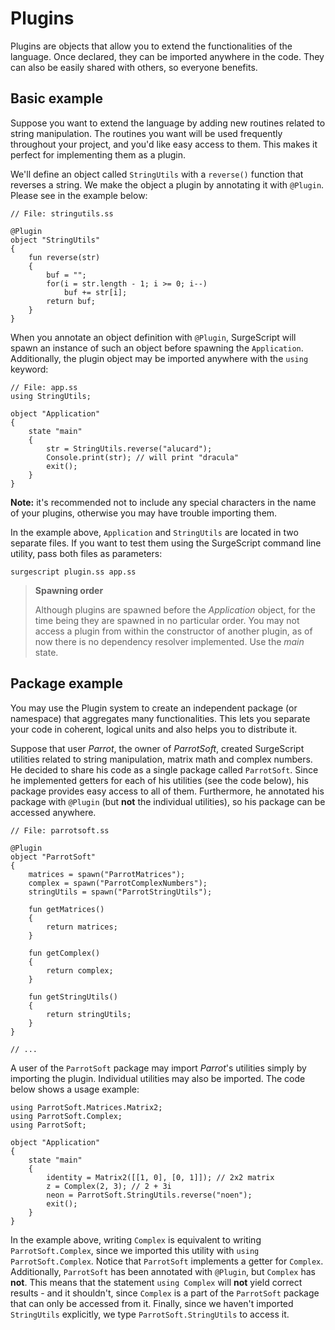 Plugins
=======

Plugins are objects that allow you to extend the functionalities of the language. Once declared, they can be imported anywhere in the code. They can also be easily shared with others, so everyone benefits.

Basic example
-------------

Suppose you want to extend the language by adding new routines related to string manipulation. The routines you want will be used frequently throughout your project, and you'd like easy access to them. This makes it perfect for implementing them as a plugin.

We'll define an object called `StringUtils` with a `reverse()` function that reverses a string. We make the object a plugin by annotating it with `@Plugin`. Please see in the example below:

```
// File: stringutils.ss

@Plugin
object "StringUtils"
{
    fun reverse(str)
    {
        buf = "";
        for(i = str.length - 1; i >= 0; i--)
            buf += str[i];
        return buf;
    }
}
```

When you annotate an object definition with `@Plugin`, SurgeScript will spawn an instance of such an object before spawning the `Application`. Additionally, the plugin object may be imported anywhere with the `using` keyword:

```
// File: app.ss
using StringUtils;

object "Application"
{
    state "main"
    {
        str = StringUtils.reverse("alucard");
        Console.print(str); // will print "dracula"
        exit();
    }
}
```

**Note:** it's recommended not to include any special characters in the name of your plugins, otherwise you may have trouble importing them.

In the example above, `Application` and `StringUtils` are located in two separate files. If you want to test them using the SurgeScript command line utility, pass both files as parameters:

```
surgescript plugin.ss app.ss
```

> **Spawning order**
>
> Although plugins are spawned before the *Application* object, for the time being they are spawned in no particular order. You may not access a plugin from within the constructor of another plugin, as of now there is no dependency resolver implemented. Use the *main* state.

Package example
---------------

You may use the Plugin system to create an independent package (or namespace) that aggregates many functionalities. This lets you separate your code in coherent, logical units and also helps you to distribute it.

Suppose that user *Parrot*, the owner of *ParrotSoft*, created SurgeScript utilities related to string manipulation, matrix math and complex numbers. He decided to share his code as a single package called `ParrotSoft`. Since he implemented getters for each of his utilities (see the code below), his package provides easy access to all of them. Furthermore, he annotated his package with `@Plugin` (but **not** the individual utilities), so his package can be accessed anywhere.

```
// File: parrotsoft.ss

@Plugin
object "ParrotSoft"
{
    matrices = spawn("ParrotMatrices");
    complex = spawn("ParrotComplexNumbers");
    stringUtils = spawn("ParrotStringUtils");

    fun getMatrices()
    {
        return matrices;
    }

    fun getComplex()
    {
        return complex;
    }

    fun getStringUtils()
    {
        return stringUtils;
    }
}

// ...
```

A user of the `ParrotSoft` package may import *Parrot*'s utilities simply by importing the plugin. Individual utilities may also be imported. The code below shows a usage example:

```
using ParrotSoft.Matrices.Matrix2;
using ParrotSoft.Complex;
using ParrotSoft;

object "Application"
{
    state "main"
    {
        identity = Matrix2([[1, 0], [0, 1]]); // 2x2 matrix
        z = Complex(2, 3); // 2 + 3i
        neon = ParrotSoft.StringUtils.reverse("noen");
        exit();
    }
}
```

In the example above, writing `Complex` is equivalent to writing `ParrotSoft.Complex`, since we imported this utility with `using ParrotSoft.Complex`. Notice that `ParrotSoft` implements a getter for `Complex`. Additionally, `ParrotSoft` has been annotated with `@Plugin`, but `Complex` has **not**. This means that the statement `using Complex` will **not** yield correct results - and it shouldn't, since `Complex` is a part of the `ParrotSoft` package that can only be accessed from it. Finally, since we haven't imported `StringUtils` explicitly, we type `ParrotSoft.StringUtils` to access it.